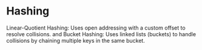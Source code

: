# Hashing
Linear-Quotient Hashing: Uses open addressing with a custom offset to resolve collisions.  and Bucket Hashing: Uses linked lists (buckets) to handle collisions by chaining multiple keys in the same bucket.
